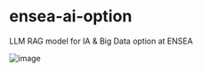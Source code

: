 # ensea-ai-option
LLM RAG model for IA &amp; Big Data option at ENSEA

![image](https://c.tenor.com/Jc9jT66AJRwAAAAd/tenor.gif)
